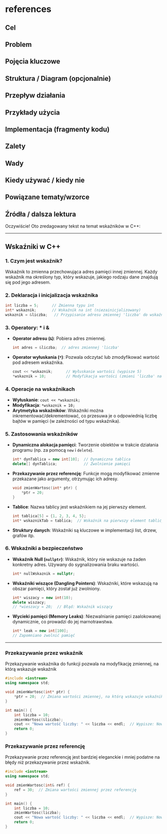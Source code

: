 # references

## Cel

## Problem

## Pojęcia kluczowe

## Struktura / Diagram (opcjonalnie)

## Przepływ działania

## Przykłady użycia

## Implementacja (fragmenty kodu)

## Zalety

## Wady

## Kiedy używać / kiedy nie

## Powiązane tematy/wzorce

## Źródła / dalsza lektura


Oczywiście! Oto zredagowany tekst na temat wskaźników w C++:

---

## Wskaźniki w C++

### 1. Czym jest wskaźnik?

Wskaźnik to zmienna przechowująca adres pamięci innej zmiennej. Każdy wskaźnik ma określony typ, który wskazuje, jakiego rodzaju dane znajdują się pod jego adresem.

### 2. Deklaracja i inicjalizacja wskaźnika

```cpp
int liczba = 5;      // Zmienna typu int
int* wskaznik;       // Wskaźnik na int (niezainicjalizowany)
wskaznik = &liczba;   // Przypisanie adresu zmiennej 'liczba' do wskaźnika
```

### 3. Operatory: * i &

- **Operator adresu (`&`)**: Pobiera adres zmiennej.
  
  ```cpp
  int adres = &liczba;  // adres zmiennej 'liczba'
  ```

- **Operator wyłuskania (`*`)**: Pozwala odczytać lub zmodyfikować wartość pod adresem wskaźnika.

  ```cpp
  cout << *wskaznik;      // Wyłuskanie wartości (wypisze 5)
  *wskaznik = 10;         // Modyfikacja wartości (zmieni 'liczba' na 10)
  ```

### 4. Operacje na wskaźnikach

- **Wyłuskanie**: `cout << *wskaznik;`
- **Modyfikacja**: `*wskaznik = 10;`
- **Arytmetyka wskaźników**: Wskaźniki można inkrementować/dekrementować, co przesuwa je o odpowiednią liczbę bajtów w pamięci (w zależności od typu wskaźnika).

### 5. Zastosowania wskaźników

- **Dynamiczna alokacja pamięci**: Tworzenie obiektów w trakcie działania programu (np. za pomocą `new` i `delete`).

  ```cpp
  int* dynTablica = new int[10];  // Dynamiczna tablica
  delete[] dynTablica;            // Zwolnienie pamięci
  ```

- **Przekazywanie przez referencję**: Funkcje mogą modyfikować zmienne przekazane jako argumenty, otrzymując ich adresy.

  ```cpp
  void zmienWartosc(int* ptr) {
      *ptr = 20;
  }
  ```

- **Tablice**: Nazwa tablicy jest wskaźnikiem na jej pierwszy element.

  ```cpp
  int tablica[5] = {1, 2, 3, 4, 5};
  int* wskaznikTab = tablica;  // Wskaźnik na pierwszy element tablicy
  ```

- **Struktury danych**: Wskaźniki są kluczowe w implementacji list, drzew, grafów itp.

### 6. Wskaźniki a bezpieczeństwo

- **Wskaźnik Null (`nullptr`)**: Wskaźnik, który nie wskazuje na żaden konkretny adres. Używany do sygnalizowania braku wartości.

  ```cpp
  int* nullWskaznik = nullptr;
  ```

- **Wskaźniki wiszące (Dangling Pointers)**: Wskaźniki, które wskazują na obszar pamięci, który został już zwolniony.

  ```cpp
  int* wiszacy = new int(10);
  delete wiszacy;
  // *wieszacy = 20;  // Błąd: Wskaźnik wiszący
  ```

- **Wycieki pamięci (Memory Leaks)**: Niezwalnianie pamięci zaalokowanej dynamicznie, co prowadzi do jej marnotrawstwa.

  ```cpp
  int* leak = new int[100];
  // Zapomniano zwolnić pamięć
  ```

---

### Przekazywanie przez wskaźnik
Przekazywanie wskaźnika do funkcji pozwala na modyfikację zmiennej, na którą wskazuje wskaźnik
```cpp
#include <iostream>
using namespace std;

void zmienWartosc(int* ptr) {
    *ptr = 20;  // Zmiana wartości zmiennej, na którą wskazuje wskaźnik
}

int main() {
    int liczba = 10;
    zmienWartosc(&liczba);
    cout << "Nowa wartość liczby: " << liczba << endl;  // Wypisze: Nowa wartość liczby: 20
    return 0;
}
```

### Przekazywanie przez referencję
Przekazywanie przez referencję jest bardziej eleganckie i mniej podatne na błędy niż przekazywanie przez wskaźnik.
```cpp
#include <iostream>
using namespace std;

void zmienWartosc(int& ref) {
    ref = 30;  // Zmiana wartości zmiennej przez referencję
}

int main() {
    int liczba = 10;
    zmienWartosc(liczba);
    cout << "Nowa wartość liczby: " << liczba << endl;  // Wypisze: Nowa wartość liczby: 30
    return 0;
}
```

